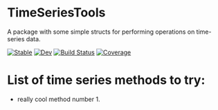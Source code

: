 # TimeSeriesTools

A package with some simple structs for performing operations on time-series data.

[![Stable](https://img.shields.io/badge/docs-stable-blue.svg)](https://john-waczak.github.io/TimeSeriesTools.jl/stable/)
[![Dev](https://img.shields.io/badge/docs-dev-blue.svg)](https://john-waczak.github.io/TimeSeriesTools.jl/dev/)
[![Build Status](https://github.com/john-waczak/TimeSeriesTools.jl/actions/workflows/CI.yml/badge.svg?branch=main)](https://github.com/john-waczak/TimeSeriesTools.jl/actions/workflows/CI.yml?query=branch%3Amain)
[![Coverage](https://codecov.io/gh/john-waczak/TimeSeriesTools.jl/branch/main/graph/badge.svg)](https://codecov.io/gh/john-waczak/TimeSeriesTools.jl)




# List of time series methods to try: 
- really cool method number 1.
